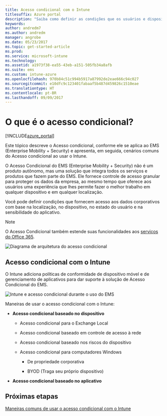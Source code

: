 ```yaml
---
title: Acesso condicional com o Intune
titlesuffix: Azure portal
description: "Saiba como definir as condições que os usuários e dispositivos devem atender para acessar os recursos da empresa no Microsoft Intune."
keywords: 
author: andredm7
ms.author: andredm
manager: angrobe
ms.date: 05/23/2017
ms.topic: get-started-article
ms.prod: 
ms.service: microsoft-intune
ms.technology: 
ms.assetid: a1973f38-ea55-43eb-a151-505fb34a8afb
ms.suite: ems
ms.custom: intune-azure
ms.openlocfilehash: 970b84c51c994b5917a87992de2eae666c94c027
ms.sourcegitcommit: e10dfc9c123401fabaaf5b487d459826c1510eae
ms.translationtype: HT
ms.contentlocale: pt-BR
ms.lasthandoff: 09/09/2017
---
```

# <a name="whats-conditional-access"></a>O que é o acesso condicional?

[!INCLUDE[azure_portal](./includes/azure_portal.md)]

Este tópico descreve o Acesso condicional, conforme ele se aplica ao EMS (Enterprise Mobility + Security) e apresenta, em seguida, cenários comuns do Acesso condicional ao usar o Intune.

O Acesso Condicional do EMS (Enterprise Mobility + Security) não é um produto autônomo, mas uma solução que integra todos os serviços e produtos que fazem parte do EMS. Ele fornece controle de acesso granular para proteger os dados da empresa, ao mesmo tempo que oferece aos usuários uma experiência que lhes permite fazer o melhor trabalho em qualquer dispositivo e em qualquer localização.

Você pode definir condições que fornecem acesso aos dados corporativos com base na localização, no dispositivo, no estado do usuário e na sensibilidade do aplicativo.

> [!NOTE] 
> O Acesso Condicional também estende suas funcionalidades aos [serviços do Office 365](https://blogs.technet.microsoft.com/wbaer/2017/02/17/conditional-access-policies-with-sharepoint-online-and-onedrive-for-business/).

![Diagrama de arquitetura do acesso condicional](./media/ca-diagram-1.png)

## <a name="conditional-access-with-intune"></a>Acesso condicional com o Intune

O Intune adiciona políticas de conformidade de dispositivo móvel e de gerenciamento de aplicativos para dar suporte à solução de Acesso Condicional do EMS.

![Intune e acesso condicional durante o uso do EMS](./media/intune-with-ca-1.png)

Maneiras de usar o acesso condicional com o Intune:

-   **Acesso condicional baseado no dispositivo**

    -   Acesso condicional para o Exchange Local

    -   Acesso condicional baseado em controle de acesso à rede

    -   Acesso condicional baseado nos riscos do dispositivo

    -   Acesso condicional para computadores Windows

        -   De propriedade corporativa

        -   BYOD (Traga seu próprio dispositivo)

-   **Acesso condicional baseado no aplicativo**

## <a name="next-steps"></a>Próximas etapas

[Maneiras comuns de usar o acesso condicional com o Intune](conditional-access-intune-common-ways-use.md)
